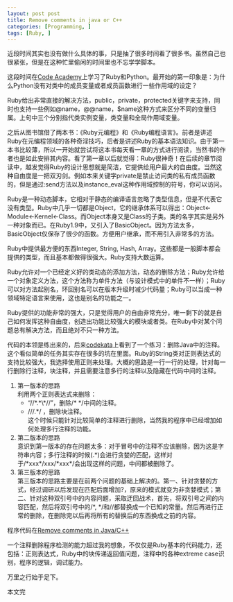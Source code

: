 ```yaml
---
layout: post post
title: Remove comments in java or C++
categories: [Programming, ]
tags: [Ruby, ]
---
```



近段时间其实也没有做什么具体的事，只是抽了很多时间看了很多书。虽然自己也很紧张，但是在这种忙里偷闲的时间里也不忘学学脚本。

这段时间在[Code Academy](http://www.codeacademy.com)上学习了Ruby和Python。最开始的第一印象是：为什么Python没有对类中的成员变量或者成员函数进行一些作用域的设定？

Ruby给出非常直接的解决方法，public，private，protected关键字来支持，同时也支持一些例如@name，@@name，$name这种方式来区分不同的变量归属。上句中三个分别指代类实例变量，类变量和全局作用域变量。

之后从图书馆借了两本书：《Ruby元编程》和《Ruby编程语言》。前者是讲述Ruby在元编程领域的各种奇淫技巧，后者是讲述Ruby的基本语法知识。由于第一本书比较薄，所以一开始就尝试将这本书每天看一章的方式进行阅读，当然书的作者也是如此安排其内容。看了第一章以后就觉得：Ruby很神奇！在后续的章节阅读中，越发觉得Ruby的设计思想就是简洁，它提供给用户最大的自由度。当然这种自由度是一把双刃剑。例如本来关键字private是禁止访问类的私有成员函数的，但是通过:send方法以及instance_eval这种作用域控制的符号，你可以访问。

Ruby是一种动态脚本，它相对于静态的编译语言忽略了类型信息，但是不代表它没有类型。Ruby中几乎一切都是Object，它的继承体系可以得出：Object<-Module<-Kernel<-Class。而Object本身又是Class的子类。类的名字其实是另外一种对象而已。在Ruby1.9中，又引入了BasicObject。因为方法太多，BasicObject仅保存了很少的函数。方便用户继承，而不用引入非常多的方法。

Ruby中提供最方便的东西Integer, String, Hash, Array。这些都是一般脚本都会提供的类型，而且基本都做得很强大。Ruby支持大数运算。

Ruby允许对一个已经定义好的类动态的添加方法，动态的删除方法；Ruby允许给一个对象定义方法，这个方法称为单件方法（与设计模式中的单件不一样）；Ruby可以对方法起别名，环回别名可以在版本升级时减少代码量；Ruby可以当成一种领域特定语言来使用，这也是别名的功能之一。

Ruby提供的功能非常的强大，只是觉得用户的自由非常充分，唯一剩下的就是自己如何发挥这种自由度，创造出功能比较强大的模块或者类。在Ruby中对某个问题总有解决方法，而且绝对不只一种方法。

代码的本领是练出来的，后来<a href="http://www.codekata.com" target="_blank">codekata</a>上看到了一个练习：删除Java中的注释。这个看似简单的任务其实存在很多的坑在里面。Ruby的String类对正则表达式的支持比较强大，我选择使用正则来处理。大概的思路是一行一行的处理，针对每一行删除行注释，块注释，并且需要注意多行的注释以及隐藏在代码中间的注释。

1. 第一版本的思路  
利用两个正则表达式来删除：  
	+ “/\/\*.\*\\\*\//”，删除/\* \*/中间的注释。  
	+ /\/\/.\*/ ，删除块注释。  
这个时候只能针对比较简单的注释进行删除，当然我的程序中已经增加如何处理多行注释的功能。  
2. 第二版本的思路  
意识到第一版本的存在问题太多：对于冒号中的注释不应该删除，因为这是字符串内容；多行注释的时候(.\*)会进行贪婪的匹配，这样对于/\*xxx\*/xxx/\*xxx\*/会出现这样的问题，中间都被删除了。  
3. 第三版本的思路  
第三版本的思路主要是在前两个问题的基础上解决的。第一、针对贪婪的方式，经过调研以后发现在匹配后面增加?，原来的模式就变为非贪婪模式；第二、针对这种双引号中的内容问题，采取迂回战术，首先，将双引号之间的内容匹配，然后将双引号中的/\*, \*/和//都替换成一个已知的常量。然后再进行正常的删除，在删除完以后再将所有的替换后的东西换成之前的内容。  

程序代码在[Remove comments in Java/C++](https://github.com/chunyang-wen/code-practice/blob/master/Ruby/remove-comments-in-java.rb)

一个注释删除程序检测的能力超过我的想象，不仅仅是Ruby基本的代码能力，还包括：正则表达式，Ruby中的块传递返回值问题，注释中的各种extreme case识别，程序的逻辑，调试能力。  

万里之行始于足下。

本文完


